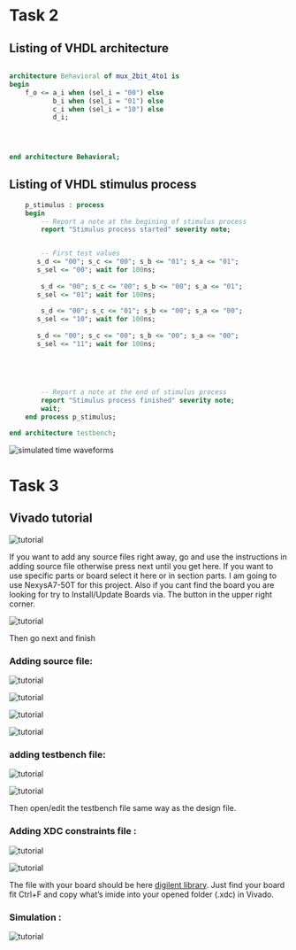 




# Task 2

## Listing of VHDL architecture

```vhdl

architecture Behavioral of mux_2bit_4to1 is
begin
    f_o <= a_i when (sel_i = "00") else 
           b_i when (sel_i = "01") else 
           c_i when (sel_i = "10") else 
           d_i;

   


end architecture Behavioral;
```
## Listing of VHDL stimulus process

```vhdl
    p_stimulus : process
    begin
        -- Report a note at the begining of stimulus process
        report "Stimulus process started" severity note;


        -- First test values
       s_d <= "00"; s_c <= "00"; s_b <= "01"; s_a <= "01"; 
       s_sel <= "00"; wait for 100ns;
       
        s_d <= "00"; s_c <= "00"; s_b <= "00"; s_a <= "01"; 
       s_sel <= "01"; wait for 100ns;
       
        s_d <= "00"; s_c <= "01"; s_b <= "00"; s_a <= "00"; 
       s_sel <= "10"; wait for 100ns;
       
       s_d <= "00"; s_c <= "00"; s_b <= "00"; s_a <= "00"; 
       s_sel <= "11"; wait for 100ns;
           
    
      


        -- Report a note at the end of stimulus process
        report "Stimulus process finished" severity note;
        wait;
    end process p_stimulus;

end architecture testbench;
```

![simulated time waveforms](images/graf.PNG) 


# Task 3

## Vivado tutorial

![tutorial](images/tutorial1.PNG) 

 If you want to add any source files right away,
 go and use the instructions in adding source file 
 otherwise press next until you get here. 
 If you want to use specific parts or board select it here or in section parts. 
 I am going to use NexysA7-50T for this project. 
 Also if you cant find the board you are looking for try to Install/Update Boards 
 via. The button in the upper right corner. 

![tutorial](images/tutorial2.PNG)

 Then go next and finish  

### Adding source file:

![tutorial](images/tutorial3.PNG) 

![tutorial](images/tutorial4.PNG) 

![tutorial](images/tutorial5.PNG) 

![tutorial](images/tutorial6.PNG) 

### adding testbench file:

![tutorial](images/tutorial7.PNG) 

![tutorial](images/tutorial8.PNG) 

 Then open/edit the testbench file same way as the design file.


### Adding XDC constraints file :

![tutorial](images/tutorial9.PNG) 

![tutorial](images/tutorial10.PNG) 

 The file with your board should be here [digilent library](https://github.com/Digilent/digilent-xdc). 
 Just find your board fit Ctrl+F and copy what’s imide into your opened folder  (.xdc) in Vivado.

### Simulation :

![tutorial](images/tutorial11.PNG)  
